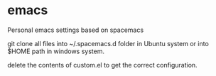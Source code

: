 # emacs
Personal emacs settings based on spacemacs


git clone all files into ~/.spacemacs.d folder in Ubuntu system or into $HOME path in windows system.

delete the contents of custom.el to get the correct configuration.
